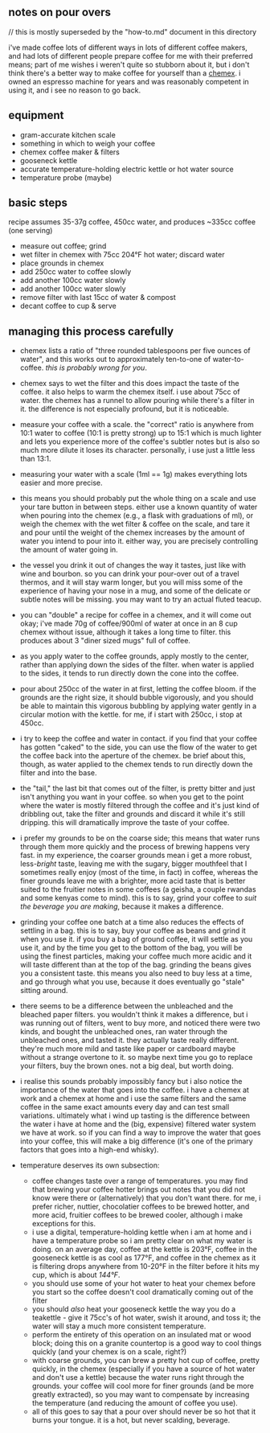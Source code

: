 notes on pour overs
---
// this is mostly superseded by the "how-to.md" document in this directory

i've made coffee lots of different ways in lots of different coffee makers, and had lots of different people prepare coffee for me with their preferred means; part of me wishes i weren't quite so stubborn about it, but i don't think there's a better way to make coffee for yourself than a [chemex](http://www.chemexcoffeemaker.com/). i owned an espresso machine for years and was reasonably competent in using it, and i see no reason to go back.

equipment
---
- gram-accurate kitchen scale
- something in which to weigh your coffee
- chemex coffee maker & filters
- gooseneck kettle
- accurate temperature-holding electric kettle or hot water source
- temperature probe (maybe)

basic steps
---
recipe assumes 35-37g coffee, 450cc water, and produces ~335cc coffee (one serving)

- measure out coffee; grind
- wet filter in chemex with 75cc 204&deg;F hot water; discard water
- place grounds in chemex
- add 250cc water to coffee slowly
- add another 100cc water slowly
- add another 100cc water slowly
- remove filter with last 15cc of water & compost
- decant coffee to cup & serve

managing this process carefully
---
- chemex lists a ratio of "three rounded tablespoons per five ounces of water", and this works out to approximately ten-to-one of water-to-coffee. *this is probably wrong for you*.

- chemex says to wet the filter and this does impact the taste of the coffee. it also helps to warm the chemex itself. i use about 75cc of water. the chemex has a runnel to allow pouring while there's a filter in it. the difference is not especially profound, but it is noticeable.

- measure your coffee with a scale. the "correct" ratio is anywhere from 10:1 water to coffee (10:1 is pretty strong) up to 15:1 which is much lighter and lets you experience more of the coffee's subtler notes but is also so much more dilute it loses its character. personally, i use just a little less than 13:1.

- measuring your water with a scale (1ml == 1g) makes everything lots easier and more precise.

- this means you should probably put the whole thing on a scale and use your tare button in between steps. either use a known quantity of water when pouring into the chemex (e.g., a flask with graduations of ml), or weigh the chemex with the wet filter & coffee on the scale, and tare it and pour until the weight of the chemex increases by the amount of water you intend to pour into it. either way, you are precisely controlling the amount of water going in.

- the vessel you drink it out of changes the way it tastes, just like with wine and bourbon. so you can drink your pour-over out of a travel thermos, and it will stay warm longer, but you will miss some of the experience of having your nose in a mug, and some of the delicate or subtle notes will be missing. you may want to try an actual fluted teacup.

- you can "double" a recipe for coffee in a chemex, and it will come out okay; i've made 70g of coffee/900ml of water at once in an 8 cup chemex without issue, although it takes a long time to filter. this produces about 3 "diner sized mugs" full of coffee.

- as you apply water to the coffee grounds, apply mostly to the center, rather than applying down the sides of the filter. when water is applied to the sides, it tends to run directly down the cone into the coffee.

- pour about 250cc of the water in at first, letting the coffee bloom. if the grounds are the right size, it should bubble vigorously, and you should be able to maintain this vigorous bubbling by applying water gently in a circular motion with the kettle. for me, if i start with 250cc, i stop at 450cc.

- i try to keep the coffee and water in contact. if you find that your coffee has gotten "caked" to the side, you can use the flow of the water to get the coffee back into the aperture of the chemex. be brief about this, though, as water applied to the chemex tends to run directly down the filter and into the base.

- the "tail," the last bit that comes out of the filter, is pretty bitter and just isn't anything you want in your coffee. so when you get to the point where the water is mostly filtered through the coffee and it's just kind of dribbling out, take the filter and grounds and discard it while it's still dripping. this will dramatically improve the taste of your coffee.

- i prefer my grounds to be on the coarse side; this means that water runs through them more quickly and the process of brewing happens very fast. in my experience, the coarser grounds mean i get a more robust, less-*bright* taste, leaving me with the sugary, bigger mouthfeel that I sometimes really enjoy (most of the time, in fact) in coffee, whereas the finer grounds leave me with a brighter, more acid taste that is better suited to the fruitier notes in some coffees (a geisha, a couple rwandas and some kenyas come to mind). this is to say, grind your coffee to *suit the beverage you are making*, because it makes a difference.

- grinding your coffee one batch at a time also reduces the effects of settling in a bag. this is to say, buy your coffee as beans and grind it when you use it. if you buy a bag of ground coffee, it will settle as you use it, and by the time you get to the bottom of the bag, you will be using the finest particles, making your coffee much more acidic and it will taste different than at the top of the bag. grinding the beans gives you a consistent taste. this means you also need to buy less at a time, and go through what you use, because it does eventually go "stale" sitting around.

- there seems to be a difference between the unbleached and the bleached paper filters. you wouldn't think it makes a difference, but i was running out of filters, went to buy more, and noticed there were two kinds, and bought the unbleached ones, ran water through the unbleached ones, and tasted it. they actually taste really different. they're much more mild and taste like paper or cardboard maybe without a strange overtone to it. so maybe next time you go to replace your filters, buy the brown ones. not a big deal, but worth doing.

- i realise this sounds probably impossibly fancy but i also notice the importance of the water that goes into the coffee. i have a chemex at work and a chemex at home and i use the same filters and the same coffee in the same exact amounts every day and can test small variations. ultimately what i wind up tasting is the difference between the water i have at home and the (big, expensive) filtered water system we have at work. so if you can find a way to improve the water that goes into your coffee, this will make a big difference (it's one of the primary factors that goes into a high-end whisky).

- temperature deserves its own subsection:
  - coffee changes taste over a range of temperatures. you may find that brewing your coffee hotter brings out notes that you did not know were there or (alternatively) that you don't want there. for me, i prefer richer, nuttier, chocolatier coffees to be brewed hotter, and more acid, fruitier coffees to be brewed cooler, although i make exceptions for this.
  - i use a digital, temperature-holding kettle when i am at home and i have a temperature probe so i am pretty clear on what my water is doing. on an average day, coffee at the kettle is 203&deg;F, coffee in the gooseneck kettle is as cool as 177&deg;F, and coffee in the chemex as it is filtering drops anywhere from 10-20&deg;F in the filter before it hits my cup, which is about *144&deg;F*.
  - you should use some of your hot water to heat your chemex before you start so the coffee doesn't cool dramatically coming out of the filter
  - you should *also* heat your gooseneck kettle the way you do a teakettle - give it 75cc's of hot water, swish it around, and toss it; the water will stay a much more consistent temperature.
  - perform the entirety of this operation on an insulated mat or wood block; doing this on a granite countertop is a good way to cool things quickly (and your chemex is on a scale, right?)
  - with coarse grounds, you can brew a pretty hot cup of coffee, pretty quickly, in the chemex (especially if you have a source of hot water and don't use a kettle) because the water runs right through the grounds. your coffee will cool more for finer grounds (and be more greatly extracted), so you may want to compensate by increasing the temperature (and reducing the amount of coffee you use).
  - all of this goes to say that a pour over should never be so hot that it burns your tongue. it is a hot, but never scalding, beverage.
